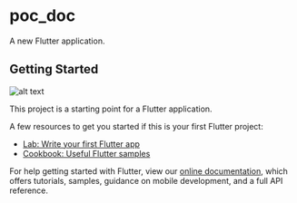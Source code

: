 # poc_doc

A new Flutter application.

## Getting Started

![alt text](https://github.com/pranish-ramteke/Poc_Doc/blob/master/assets/PocDoc_bg.png "Poc-Doc")

This project is a starting point for a Flutter application.

A few resources to get you started if this is your first Flutter project:

- [Lab: Write your first Flutter app](https://flutter.dev/docs/get-started/codelab)
- [Cookbook: Useful Flutter samples](https://flutter.dev/docs/cookbook)

For help getting started with Flutter, view our
[online documentation](https://flutter.dev/docs), which offers tutorials,
samples, guidance on mobile development, and a full API reference.
